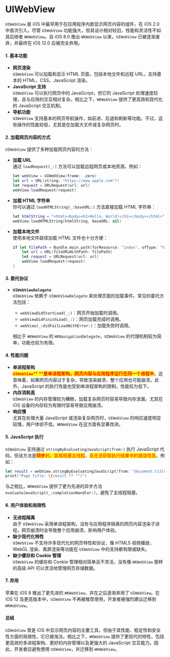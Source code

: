 # UIWebView

`UIWebView` 是 iOS 中最早用于在应用程序内嵌显示网页内容的组件，在 iOS 2.0 中首次引入。尽管 `UIWebView` 功能强大，但其设计相对较旧，性能和灵活性不如其后继者 `WKWebView`。自 iOS 8.0 推出 `WKWebView` 以来，`UIWebView` 已被逐渐废弃，并最终在 iOS 12.0 后被完全弃用。

#### 1. **基本功能**

* **网页渲染**\
  `UIWebView` 可以加载和显示 HTML 页面，包括本地文件和远程 URL，支持基本的 HTML、CSS、JavaScript 渲染。
* **JavaScript 支持**\
  `UIWebView` 可以执行网页中的 JavaScript，但它的 JavaScript 处理速度较慢，且与应用的交互相对复杂。相比之下，`WKWebView` 提供了更高效和现代化的 JavaScript 交互机制。
* **导航功能**\
  `UIWebView` 支持基本的网页导航操作，如前进、后退和刷新等功能。不过，这些操作的性能较低，尤其是在加载大文件或复杂网页时。

#### 2. **加载网页内容的方式**

`UIWebView` 提供了多种加载网页内容的方法：

*   **加载 URL**\
    通过 `loadRequest(_:)` 方法可以加载远程网页或本地资源。例如：

    ```swift
    let webView = UIWebView(frame: .zero)
    let url = URL(string: "https://www.apple.com")!
    let request = URLRequest(url: url)
    webView.loadRequest(request)
    ```
*   **加载 HTML 字符串**\
    你可以通过 `loadHTMLString(_:baseURL:)` 方法直接加载 HTML 字符串：

    ```swift
    let htmlString = "<html><body><h1>Hello, World!</h1></body></html>"
    webView.loadHTMLString(htmlString, baseURL: nil)
    ```
*   **加载本地文件**\
    使用本地文件路径加载 HTML 文件也十分方便：

    ```swift
    if let filePath = Bundle.main.path(forResource: "index", ofType: "html") {
        let url = URL(fileURLWithPath: filePath)
        let request = URLRequest(url: url)
        webView.loadRequest(request)
    }
    ```

#### 3. **委托协议**

*   **`UIWebViewDelegate`**\
    `UIWebView` 依赖于 `UIWebViewDelegate` 来处理页面的加载事件。常见的委托方法包括：

    * `webViewDidStartLoad(_:)`：网页开始加载时调用。
    * `webViewDidFinishLoad(_:)`：网页加载完成时调用。
    * `webView(_:didFailLoadWithError:)`：加载失败时调用。

    相比于 `WKWebView` 的 `WKNavigationDelegate`，`UIWebView` 的代理机制较为简单，功能也较为有限。

#### 4. **性能问题**

* **单进程架构**\
  <mark style="color:red;">**`UIWebView`**</mark><mark style="color:red;">** **</mark><mark style="color:red;">**是单进程架构，网页内容与应用程序运行在同一个进程中**</mark>。这意味着，如果网页内容过于复杂，导致渲染崩溃，整个应用也可能崩溃。此外，JavaScript 的执行性能也受到单进程架构的限制，性能较为低下。
* **内存消耗高**\
  `UIWebView` 的内存管理较为糟糕，加载复杂网页时容易导致内存泄漏，尤其在 iOS 设备的内存较为有限时容易导致应用崩溃。
* **响应慢**\
  尤其在处理大量 JavaScript 或渲染复杂网页时，`UIWebView` 的响应速度明显较慢，用户体验不佳。`WKWebView` 在这方面有显著改进。

#### 5. **JavaScript 执行**

`UIWebView` 支持通过 `stringByEvaluatingJavaScript(from:)` 执行 JavaScript 代码，但该方法是<mark style="color:red;">**同步**</mark><mark style="color:red;">的，容易阻塞主线程</mark>，<mark style="color:red;">且无法获取执行结果中的错误信息</mark>。例如：

```swift
let result = webView.stringByEvaluatingJavaScript(from: "document.title")
print("Page title: \(result ?? "")")
```

与之相比，`WKWebView` 提供了更为先进的异步方法 `evaluateJavaScript(_:completionHandler:)`，避免了主线程阻塞。

#### 6. **用户体验和局限性**

* **无进程隔离**\
  由于 `UIWebView` 采用单进程架构，没有与应用程序隔离的网页内容渲染子进程，网页崩溃时会导致整个应用崩溃，影响用户体验。
* **缺少现代化特性**\
  `UIWebView` 不支持许多现代化的网页特性和协议，像 HTML5 视频播放、WebGL 渲染、离屏渲染等功能在 `UIWebView` 中的支持都有限或缺失。
* **缺少缓存和 Cookie 管理**\
  `UIWebView` 的缓存和 Cookie 管理相对简单且不灵活，没有像 `WKWebView` 那样的高级 API 可以灵活地管理网页存储数据。

#### 7. **弃用**

苹果在 iOS 8 推出了更先进的 `WKWebView`，并在之后逐渐弃用了 `UIWebView`。在 iOS 12 及更高版本中，`UIWebView` 不再被推荐使用，开发者被强烈建议迁移到 `WKWebView`。

#### 总结

`UIWebView` 曾是 iOS 中显示网页内容的主要工具，但由于其性能、稳定性和安全性方面的局限性，它已被淘汰。相比之下，`WKWebView` 提供了更现代的特性，包括更高效的多进程架构、更好的内存管理以及更强大的 JavaScript 交互能力。因此，开发者应避免使用 `UIWebView`，并迁移到 `WKWebView`。
